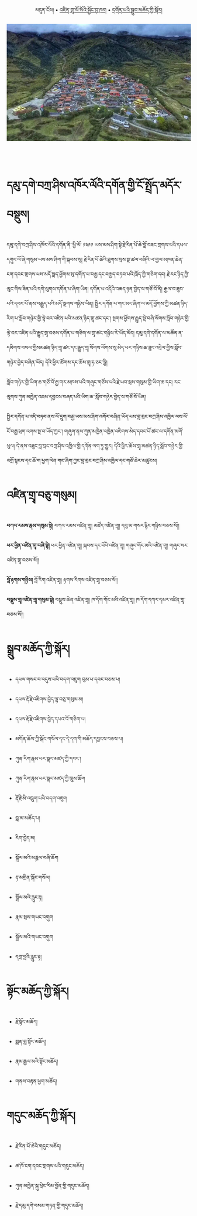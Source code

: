 
<p align="center">
  <span>མདུན་ངོས།</span> •
  <a href="https://bdrc-reader.github.io/mugey-gonpa/zendra">འཛིན་གྲྭ་སོ་སོའི་སྦྱོང་བྱ་ཁག</a> •
  <a href="https://bdrc-reader.github.io/mugey-gonpa/drubchod">དགོན་པའི་སྒྲུབ་མཆོད་ཀྱི་སྐོར།</a></p>

![image alt text](https://raw.githubusercontent.com/bdrc-reader/mugey-gonpa/master/docs/img/mugeygonpa.png)

<br>
<br>

# དམུ་དགེ་བཀྲ་ཤིས་འཁོར་ལོའི་དགོན་གྱི་ངོ་སྤྲོད་མདོར་བསྡུས།



དམུ་དགེ་བཀྲ་ཤིས་འཁོར་ལོའི་དགོན་ནི་་ཕྱི་ལོ་ ༡༣༩༩ ཡས་མས་ཤིག་སྟེ་རྗེ་རིན་པོ་ཆེ་བློ་བཟང་གྲགས་པའི་དཔལ་དགུང་ལོ་ཞེ་གསུམ་ཡས་མས་ཤིག་གི་སྐབས་སུ། རྗེ་རིན་པོ་ཆེའི་ཐུགས་སྲས་སྔ་ཚལ་བཞིའི་ཡ་གྱལ་མཁན་ཆེན་ངག་དབང་གྲགས་པས་མདོ་སྨད་ཕྱོགས་སུ་དགོན་པ་བརྒྱ་དང་བརྒྱད་བཏབ་པའི་ཁྲོད་ཀྱི་གཅིག་དང། རྗེ་རང་ཉིད་ཀྱི་ལུང་གིས་ཟིན་པའི་དགེ་ལུགས་དགོན་པ་ཞིག་ཡིན། དགོན་པ་འདིའི་འཆད་ཉན་བྱེད་ས་གཙོ་བོ་ནི། རྒྱལ་བ་ཐུབ་པའི་དབང་པོ་ནས་བརྒྱུད་པའི་མདོ་སྔགས་གཉིས་ཡིན། སྤྱིར་དགོན་པ་གང་མང་ཞིག་ལ་མདོ་ཕྱོགས་ཀྱི་མཚན་ཉིད་རིག་པ་སློབ་གཉེར་གྱི་ལྟེ་བར་འཛིན་པའི་མཚན་ཉིད་གྲྭ་ཚང་དང་། སྔགས་ཕྱོགས་རྒྱུད་སྡེ་བཞི་སོགས་སློབ་གཉེར་གྱི་ལྟེ་བར་འཛིན་པའི་རྒྱུད་གྲྭ་བཅས་དགོན་པ་གཅིག་ལ་གྲྭ་ཚང་གཉིས་རེ་ཡོད་མོད། དམུ་དགེ་དགོན་ལ་མཚོན་ན་དམིགས་བསལ་གྱིསམཚན་ཉིད་གྲྭ་ཚང་དང་རྒྱུད་གྲྭ་སོགས་ལོགས་སུ་མེད་པར་གཉིས་ཆ་ཟུང་འབྲེལ་གྱིས་སློབ་གཉེར་བྱེད་བཞིན་ཡོད། དེའི་ཕྱིར་ཚོགས་དང་ཆོས་གྲྭ་ཧ་ཅང་ལྕི། 

སློབ་གཉེར་གྱི་ཡིག་ཆ་གཙོ་བོ་རྒྱ་གར་མཁས་པའི་གཞུང་གཙོས་པའི་རྗེ་ཡབ་སྲས་གསུམ་གྱི་ཡིག་ཆ་དང། རང་ལུགས་ཀུན་མཁྱེན་འཇམ་དབྱངས་བཞད་པའི་ཡིག་ཆ་་སློབ་གཉེར་བྱེད་ས་གཙོ་བོ་ཡིན།

སྤྱིར་དགོན་པ་འདི་བཏབ་ནས་ལོ་དྲུག་བརྒྱ་ཡས་མས་ཤིག་འགོར་བཞིན་ཡོད་པས་བླ་བྲང་བཀྲ་ཤིས་འཁྱིལ་ལས་ལོ་ངོ་བརྒྱ་ཕྲག་འགས་སྔ་བ་ཡོད་ཀྱང་། གཞུག་ནས་ཀུན་མཁྱེན་འཁྱེན་འཇིགས་མེད་དབང་པོ་ཚང་ལ་དགོན་མགོ་ཕུལ། དེ་ནས་བཟུང་བླ་བྲང་བཀྲ་ཤིས་འཁྱིལ་གྱི་དགོན་ལག་ཏུ་གྱུར། དེའི་ཕྱིར་ཆོས་གྲྭ་མཚན་ཉིད་སློབ་གཉེར་གྱི་འགྲོ་སྟངས་དང་ཆོ་ག་ཕྱག་ལེན་གང་ཞིག་ཀྱང་བླ་བྲང་བཀྲ་ཤིས་འཁྱིལ་དང་གཙོ་ཆེར་མཚུངས།

# འཛིན་གྲྭ་བཅུ་གསུམ།

**བཀའ་རམས་རྣམ་གསུམ་སྟེ།**  བཀའ་རམས་འཛིན་གྲྭ། མཛོད་འཛིན་གྲྭ། དབུ་མ་གསར་རྙིང་གཉིས་བཅས་སོ།། 

**ཕར་ཕྱིན་འཛིན་གྲྭ་བཞི་སྟེ།** ཕར་ཕྱིན་འཛིན་གྲྭ། སྐབས་དང་པོའི་འཛིན་གྲྭ། གཞུང་གོང་མའི་འཛིན་གྲྭ། གཞུང་སར་འཛིན་གྲྭ་བཅས་སོ།།

**བློ་རྟགས་གཉིས།** བློ་རིག་འཛིན་གྲྭ། རྟགས་རིགས་འཛིན་གྲྭ་བཅས་སོ།།

**བསྡུས་གྲྭ་འཛིན་གྲྭ་གསུམ་སྟེ།**  བསྡུས་ཆེན་འཛིན་གྲྭ། ཁ་དོག་གོང་མའི་འཛིན་གྲྭ། ཁ་དོག་དཀར་དམར་འཛིན་གྲྭ་བཅས་སོ།།

# སྒྲུབ་མཆོད་ཀྱི་སྐོར།

* དཔལ་གསང་བ་འདུས་པའི་བདག་འཇུག བུམ་པ་དབང་བཅས་པ།

* དཔལ་རྡོ་རྗེ་འཇིགས་བྱེད་ལྷ་བཅུ་གསུམ་མ།

* དཔལ་རྡོ་རྗེ་འཇིགས་བྱེད་དཔའ་བོ་གཅིག་པ།

* མགོན་ཆོས་ཀྱི་སྐོང་གསོལ་དང་དེ་དག་གི་མཆོད་དབྱངས་བཅས་པ།

* ཀུན་རིག་རྣམ་པར་སྣང་མཛད་ཀྱི་དབང་།

* ཀུན་རིག་རྣམ་པར་སྣང་མཛད་ཀྱི་ཁྲུས་ཆོག

* རྡོ་རྗེ་མི་འཁྲུག་པའི་བདག་འཇུག

* བླ་མ་མཆོད་པ།

* རིག་བྱེད་མ།

* སྒྲོལ་མའི་མཎྜལ་བཞི་ཆོག

* རྟ་མགྲིན་སྐོང་གསོལ།

* སྒྲོལ་མའི་རླུང་རྟ།

* རྣམ་སྲས་གཡང་འགུག

* སྒྲོལ་མའི་གཡང་འགུག

* དགྲ་བླའི་རླུང་རྟ།

# སྟོང་མཆོད་ཀྱི་སྐོར།


* རྗེ་སྟོང་མཆོད།

* སྨན་བླ་སྟོང་མཆོད།

* རྣམ་རྒྱལ་མའི་སྟོང་མཆོད།

* གནས་བརྟན་ཕྱག་མཆོད།

# གདུང་མཆོད་ཀྱི་སྐོར།


* རྗེ་རིན་པོ་ཆེའི་གདུང་མཆོད།

* ཚ་ཁོ་ངག་དབང་གྲགས་པའི་གདུང་མཆོད།

* ཀུན་མཁྱེན་སྐུ་ཕྲེང་རིམ་བྱོན་གྱི་གདུང་མཆོད།

* རྗེ་དམུ་དགེ་བསམ་གཏན་གྱི་གདུང་མཆོད།
